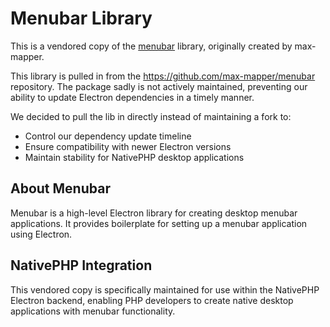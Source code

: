 # Menubar Library

This is a vendored copy of the [menubar](https://github.com/max-mapper/menubar) library, originally created by max-mapper.

This library is pulled in from the https://github.com/max-mapper/menubar repository. The package sadly is not actively maintained, preventing our ability to update Electron dependencies in a timely manner.

We decided to pull the lib in directly instead of maintaining a fork to:

- Control our dependency update timeline
- Ensure compatibility with newer Electron versions
- Maintain stability for NativePHP desktop applications

## About Menubar

Menubar is a high-level Electron library for creating desktop menubar applications. It provides boilerplate for setting up a menubar application using Electron.

## NativePHP Integration

This vendored copy is specifically maintained for use within the NativePHP Electron backend, enabling PHP developers to create native desktop applications with menubar functionality.
